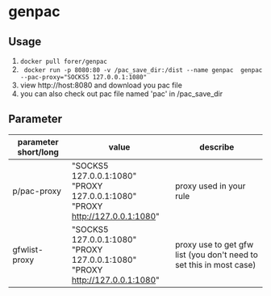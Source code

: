 # genpac

## Usage

1. `docker pull forer/genpac`
2. ` docker run -p 8080:80 -v /pac_save_dir:/dist --name genpac  genpac --pac-proxy="SOCKS5 127.0.0.1:1080"`
3. view http://host:8080 and download you pac file
4. you can also check out pac file named 'pac' in /pac_save_dir

## Parameter
|parameter short/long|value|describe|
|---------|---|--------|
|p/pac-proxy|"SOCKS5 127.0.0.1:1080"<br>"PROXY 127.0.0.1:1080"<br>"PROXY http://127.0.0.1:1080"|proxy used in your rule|
|gfwlist-proxy|"SOCKS5 127.0.0.1:1080"<br>"PROXY 127.0.0.1:1080"<br>"PROXY http://127.0.0.1:1080"|proxy use to get gfw list (you don't need to set this in most case)|
